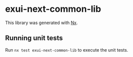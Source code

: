 # exui-next-common-lib

This library was generated with [Nx](https://nx.dev).

## Running unit tests

Run `nx test exui-next-common-lib` to execute the unit tests.
